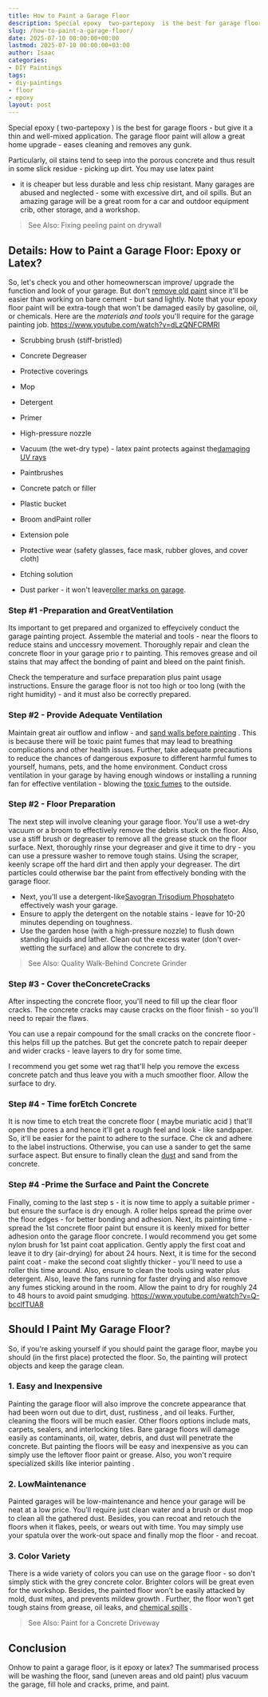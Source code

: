 ```yaml
---
title: How to Paint a Garage Floor
description: Special epoxy  two-partepoxy  is the best for garage floors - but give it a thin and well-mixed application. The garage floor paint will allow a great home...
slug: /how-to-paint-a-garage-floor/
date: 2025-07-10 00:00:00+00:00
lastmod: 2025-07-10 00:00:00+03:00
author: Isaac
categories:
- DIY Paintings
tags:
- diy-paintings
- floor
- epoxy
layout: post
---
```

Special epoxy (
two-partepoxy
) is the best for garage floors - but give it a thin and well-mixed application. The
garage floor paint
will allow a great home upgrade - eases cleaning and removes any gunk.

Particularly, oil stains tend to seep into the porous concrete and thus result in some slick residue - picking up dirt. You may use
latex paint
- it is cheaper but less durable and less chip resistant.
Many garages are abused and neglected - some with excessive dirt, and oil spills. But an amazing garage will be a great room for a car and outdoor equipment crib, other storage, and a workshop.
> See Also:
> Fixing peeling paint on drywall
## Details: How to Paint a Garage Floor: Epoxy or Latex?
So, let's check you and other homeownerscan improve/ upgrade the function and look of your garage. But don't
[remove old paint](https://pestpolicy.com/how-to-remove-paint-from-concrete-without-chemicals/)
since it'll be easier than working on bare cement - but sand lightly.
Note that your epoxy floor paint will be extra-tough that won't be damaged easily by gasoline, oil, or chemicals. Here are the
*materials and tools*
you'll require for the garage painting job.
https://www.youtube.com/watch?v=dLzQNFCRMRI

- Scrubbing brush (stiff-bristled)
- Concrete Degreaser
- Protective coverings
- Mop
- Detergent
- Primer
- High-pressure nozzle
- Vacuum (the wet-dry type) - latex paint protects against the[damaging UV rays](https://www.cancer.org/cancer/cancer-causes/radiation-exposure/uv-radiation.html)

- Paintbrushes
- Concrete patch or filler
- Plastic bucket
- Broom andPaint roller
- Extension pole
- Protective wear (safety glasses, face mask, rubber gloves, and cover cloth)
- Etching solution
- Dust parker - it won't leave[roller marks on garage](https://pestpolicy.com/how-to-paint-a-ceiling-without-roller-marks/).

### Step #1 -Preparation and GreatVentilation
Its important to get prepared and organized to effeycively conduct the garage painting project. Assemble the material and tools - near the floors to reduce stains and unccessry movement.
Thoroughly repair and clean the concrete floor in your garage prio
r to painting. This removes grease and oil stains that may affect the bonding of paint and bleed on the paint finish.

Check the temperature and surface preparation plus paint usage instructions. Ensure the garage floor is not too high or too long
(with the right humidity) - and it must also be correctly prepared.
### Step #2 - Provide Adequate Ventilation
Maintain great air outflow and inflow - and
[sand walls before painting](https://pestpolicy.com/sanding-walls-before-painting/)
. This is because there will be toxic paint fumes that may lead to breathing complications and other health issues.
Further, take adequate precautions to reduce the chances of dangerous exposure to different harmful fumes to yourself, humans, pets, and the home environment.
Conduct cross ventilation in your garage by having enough windows or installing a running fan for effective ventilation - blowing the
[toxic fumes](https://en.wikipedia.org/wiki/List_of_highly_toxic_gases)
to the outside.
### Step #2 - Floor Preparation
The next step will involve cleaning your garage floor. You'll use a wet-dry vacuum or a broom to effectively remove the debris stuck on the floor.
Also, use a stiff brush or degreaser to remove all the grease stuck on the floor surface. Next, thoroughly rinse your degreaser and give it time to dry - you can use a
pressure washer
to remove tough stains.
Using the scraper, keenly scrape off the hard dirt and then apply your degreaser. The dirt particles could otherwise bar the paint from effectively bonding with the garage floor.
- Next, you'll use a detergent-like[Savogran Trisodium Phosphate](https://www.amazon.com/dp/B0001GOGQW/?tag=p-policy-20)to effectively wash your garage.
- Ensure to apply the detergent on the notable stains - leave for 10-20 minutes depending on toughness.
- Use the garden hose (with a high-pressure nozzle) to flush down standing liquids and lather.
Clean out the excess water (don't over-wetting the surface) and allow the concrete to dry.
> See Also:
> Quality Walk-Behind Concrete Grinder
### Step #3 - Cover theConcreteCracks
After inspecting the concrete floor, you'll need to fill up the clear floor cracks. The concrete cracks may cause cracks on the floor finish - so you'll need to repair the flaws.

You can use a repair compound for the small cracks on the concrete floor - this helps fill up the patches. But get the concrete patch to repair deeper and wider cracks - leave layers to dry for some time.

I recommend you get some wet rag that'll help you remove the excess concrete patch and thus leave you with a much smoother floor. Allow the surface to dry.
### Step #4 - Time forEtch Concrete
It is now time to etch treat the concrete floor (
maybe muriatic acid
) that'll open the pores a and hence it'll get a rough feel and look - like sandpaper. So, it'll be easier for the paint to adhere to the surface.
Che
ck and adhere to the label instructions. Otherwise, you can use a sander to get the same surface aspect. But ensure to finally clean the
[dust](https://serc.carleton.edu/NAGTWorkshops/health/case_studies/airborne_dust_p.html)
and sand from the concrete.
### Step #4 -Prime the Surface and Paint the Concrete
Finally, coming to the last step s - it is now time to apply a suitable primer - but ensure the surface is dry enough. A roller helps spread the prime over the floor edges - for better bonding and adhesion.
Next, its painting time - spread the 1st concrete floor paint but ensure it is keenly mixed for better adhesion onto the garage floor concrete.
I would recommend you get some nylon brush for 1st paint coat application. Gently apply the first coat and leave it to dry (air-drying) for about 24 hours.
Next, it is time for the second paint coat - make the second coat slightly thicker - you'll need to use a
roller
this time around. Also, ensure to clean the tools using water plus detergent.
Also, leave the fans running for faster drying and also remove any fumes sticking around in the room. Allow the paint to dry for roughly 24 to 48 hours to avoid paint smudging.
https://www.youtube.com/watch?v=Q-bcclfTUA8
## **Should I Paint My Garage Floor?**
So, if you're asking yourself if you should paint the garage floor, maybe you should (in the first place) protected the floor. So, the painting will protect objects and keep the garage clean.
### **1. Easy and Inexpensive**
Painting the garage floor will also improve the concrete appearance that had been worn out due to dirt, dust,
rustiness
, and oil leaks. Further, cleaning the floors will be much easier.
Other floors options include mats, carpets, sealers, and interlocking tiles. Bare garage floors will damage easily as contaminants, oil, water, debris, and dust will penetrate the concrete.
But painting the floors will be easy and inexpensive as you can simply use the leftover floor paint or grease. Also, you won't require specialized skills like
interior painting
.
### 2. Low**Maintenance**
Painted garages will be low-maintenance and hence your garage will be neat at a low price. You'll require just clean water and a brush or dust mop to clean all the gathered dust.
Besides, you can recoat and retouch the floors when it flakes, peels, or wears out with time. You may simply use your spatula over the work-out space and finally mop the floor - and recoat.
### 3. Color Variety
There is a wide variety of colors you can use on the garage floor - so don't simply stick with the grey concrete color. Brighter colors will be great even for the workshop.
Besides, the painted floor won't be easily attacked by mold, dust mites, and
prevents mildew growth
. Further, the floor won't get tough stains from grease, oil leaks, and
[chemical spills](https://ehs.ucsf.edu/chemical-spills)
.
> See Also:
> Paint for a Concrete Driveway
## Conclusion
Onhow to paint a garage floor, is it epoxy or latex? The summarised process will be washing the floor, sand (uneven areas and old paint) plus vacuum the garage, fill hole and cracks, prime, and paint.